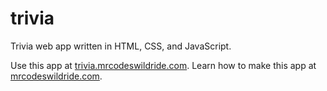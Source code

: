 # trivia

Trivia web app written in HTML, CSS, and JavaScript.

Use this app at [trivia.mrcodeswildride.com](https://trivia.mrcodeswildride.com/).
Learn how to make this app at [mrcodeswildride.com](https://www.mrcodeswildride.com/).
